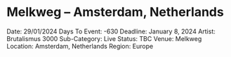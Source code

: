 # Melkweg – Amsterdam, Netherlands

Date: 29/01/2024
Days To Event: -630
Deadline: January 8, 2024
Artist: Brutalismus 3000
Sub-Category: Live
Status: TBC
Venue: Melkweg
Location: Amsterdam, Netherlands
Region: Europe